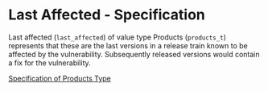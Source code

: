 # Last Affected - Specification

Last affected (`last_affected`) of value type Products (`products_t`) represents that these are the last versions in a release train known to be affected by the vulnerability.
Subsequently released versions would contain a fix for the vulnerability.

[Specification of Products Type](../../../types/products-spec.en.md)
